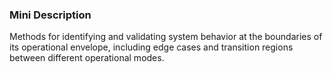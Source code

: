 ### Mini Description

Methods for identifying and validating system behavior at the boundaries of its operational envelope, including edge cases and transition regions between different operational modes.
